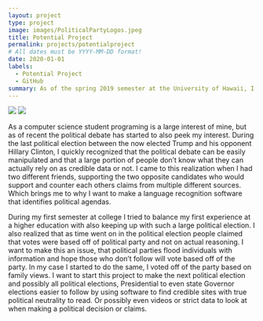 ```yaml
---
layout: project
type: project
image: images/PoliticalPartyLogos.jpeg
title: Potential Project
permalink: projects/potentialproject
# All dates must be YYYY-MM-DD format!
date: 2020-01-01
labels:
  - Potential Project
  - GitHub
summary: As of the spring 2019 semester at the University of Hawaii, I want to build a language recognition program that identifies the political standing of a writer. 
---
```


<img class="ui image" src="{{ site.baseurl }}/images/TumpvsHillary.jpg">
<img class="ui image" src="{{ site.baseurl }}/images/HawaiiRail.jpg">

As a computer science student programing is a large interest of mine, but as of recent the political debate has started to also peek my interest. During the last political election between the now elected Trump and his opponent Hillary Clinton, I quickly recognized that the political debate can be easily manipulated and that a large portion of people don’t know what they can actually rely on as credible data or not. I came to this realization when I had two different friends, supporting the two opposite candidates who would support and counter each others claims from multiple different sources. Which brings me to why I want to make a language recognition software that identifies political agendas. 

During my first semester at college I tried to balance my first experience at a higher education with also keeping up with such a large political election. I also realized that as time went on in the political election people claimed that votes were based off of political party and not on actual reasoning. I want to make this an issue, that political parties flood individuals with information and hope those who don’t follow will vote based off of the party. In my case I started to do the same, I voted off of the party based on family views. I want to start this project to make the next political election and possibly all political elections, Presidential to even state Governor elections easier to follow by using software to find credible sites with true political neutrality to read. Or possibly even videos or strict data to look at when making a political decision or claims. 

